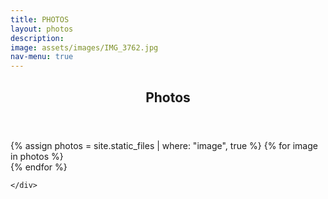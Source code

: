 ```yaml
---
title: PHOTOS
layout: photos
description: 
image: assets/images/IMG_3762.jpg
nav-menu: true
---
```


<!-- Main -->
<div id="main" class="alt">

<!-- One -->
<section id="one">
    <div class="inner">
        <header class="major">
            <h1>Photos</h1>
        </header>
<!-- Content -->
        <span class="image fit">
            <img src="{% link assets/images/banner.jpg %}" alt="" />
        </span>
<div class="box alt">
    <div class="row 50% uniform">
        {% assign photos = site.static_files | where: "image", true %}
            {% for image in photos %}
                <div class="4u">
                        <span class="image fit">
                            <img src="{{image.path }}" alt="" />
                        </span>
                </div>
            {% endfor %}
    </div>
</div>

    </div>
</section>

</div>
